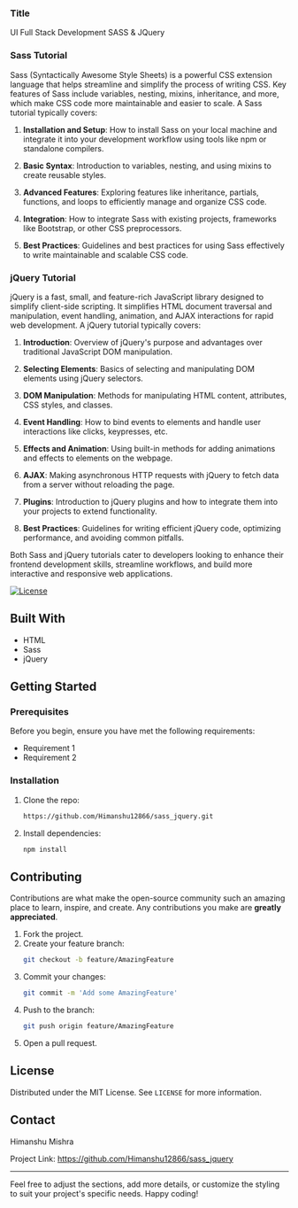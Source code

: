 ### Title 
UI Full Stack Development SASS & JQuery

### Sass Tutorial

Sass (Syntactically Awesome Style Sheets) is a powerful CSS extension language that helps streamline and simplify the process of writing CSS. Key features of Sass include variables, nesting, mixins, inheritance, and more, which make CSS code more maintainable and easier to scale. A Sass tutorial typically covers:

1. **Installation and Setup**: How to install Sass on your local machine and integrate it into your development workflow using tools like npm or standalone compilers.
   
2. **Basic Syntax**: Introduction to variables, nesting, and using mixins to create reusable styles.

3. **Advanced Features**: Exploring features like inheritance, partials, functions, and loops to efficiently manage and organize CSS code.

4. **Integration**: How to integrate Sass with existing projects, frameworks like Bootstrap, or other CSS preprocessors.

5. **Best Practices**: Guidelines and best practices for using Sass effectively to write maintainable and scalable CSS code.

### jQuery Tutorial

jQuery is a fast, small, and feature-rich JavaScript library designed to simplify client-side scripting. It simplifies HTML document traversal and manipulation, event handling, animation, and AJAX interactions for rapid web development. A jQuery tutorial typically covers:

1. **Introduction**: Overview of jQuery's purpose and advantages over traditional JavaScript DOM manipulation.

2. **Selecting Elements**: Basics of selecting and manipulating DOM elements using jQuery selectors.

3. **DOM Manipulation**: Methods for manipulating HTML content, attributes, CSS styles, and classes.

4. **Event Handling**: How to bind events to elements and handle user interactions like clicks, keypresses, etc.

5. **Effects and Animation**: Using built-in methods for adding animations and effects to elements on the webpage.

6. **AJAX**: Making asynchronous HTTP requests with jQuery to fetch data from a server without reloading the page.

7. **Plugins**: Introduction to jQuery plugins and how to integrate them into your projects to extend functionality.

8. **Best Practices**: Guidelines for writing efficient jQuery code, optimizing performance, and avoiding common pitfalls.

Both Sass and jQuery tutorials cater to developers looking to enhance their frontend development skills, streamline workflows, and build more interactive and responsive web applications.





[![License](https://img.shields.io/badge/license-MIT-blue.svg)](LICENSE)




## Built With

- HTML
- Sass
- jQuery

## Getting Started

### Prerequisites

Before you begin, ensure you have met the following requirements:
- Requirement 1
- Requirement 2

### Installation

1. Clone the repo:
   ```sh
   https://github.com/Himanshu12866/sass_jquery.git
   ```
2. Install dependencies:
   ```sh
   npm install
   ```





## Contributing

Contributions are what make the open-source community such an amazing place to learn, inspire, and create. Any contributions you make are **greatly appreciated**.

1. Fork the project.
2. Create your feature branch:
   ```sh
   git checkout -b feature/AmazingFeature
   ```
3. Commit your changes:
   ```sh
   git commit -m 'Add some AmazingFeature'
   ```
4. Push to the branch:
   ```sh
   git push origin feature/AmazingFeature
   ```
5. Open a pull request.

## License

Distributed under the MIT License. See `LICENSE` for more information.

## Contact

Himanshu Mishra

Project Link: https://github.com/Himanshu12866/sass_jquery

---

Feel free to adjust the sections, add more details, or customize the styling to suit your project's specific needs. Happy coding!
